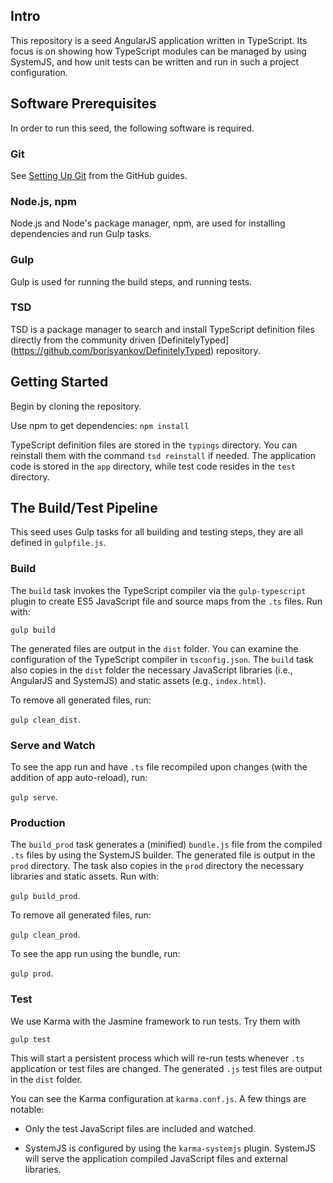 ## Intro

This repository is a seed AngularJS application written in TypeScript. Its focus is on showing how TypeScript modules can be managed by using SystemJS, and how unit tests can be written and run in such a project configuration.

## Software Prerequisites

In order to run this seed, the following software is required.

### Git

See [Setting Up Git](https://help.github.com/articles/set-up-git/) from the GitHub guides.

### Node.js, npm

Node.js and Node's package manager, npm, are used for installing dependencies and run Gulp tasks.

### Gulp

Gulp is used for running the build steps, and running tests.

### TSD

TSD is a package manager to search and install TypeScript definition files directly from the community driven [DefinitelyTyped] (https://github.com/borisyankov/DefinitelyTyped) repository.

## Getting Started

Begin by cloning the repository.

Use npm to get dependencies: `npm install`

TypeScript definition files are stored in the `typings` directory. You can reinstall them with the command `tsd reinstall` if needed. The application code is stored in the `app` directory, while test code resides in the `test` directory.
 
## The Build/Test Pipeline

This seed uses Gulp tasks for all building and testing steps, they are all defined in `gulpfile.js`.
 
### Build

The `build` task invokes the TypeScript compiler via the `gulp-typescript` plugin to create ES5 JavaScript file and source maps from the `.ts` files. Run with:

`gulp build`

The generated files are output in the `dist` folder. You can examine the configuration of the TypeScript compiler in `tsconfig.json`. The `build` task also copies in the `dist` folder the necessary JavaScript libraries (i.e., AngularJS and SystemJS) and static assets (e.g., `index.html`).

To remove all generated files, run:

`gulp clean_dist`.

### Serve and Watch

To see the app run and have `.ts` file recompiled upon changes (with the addition of app auto-reload), run:

`gulp serve`.

### Production

The `build_prod` task generates a (minified) `bundle.js` file from the compiled `.ts` files by using the SystemJS builder. The generated file is output in the `prod` directory. The task also copies in the `prod` directory the necessary libraries and static assets. Run with:
 
 `gulp build_prod`.
 
 To remove all generated files, run:
 
 `gulp clean_prod`.
 
 To see the app run using the bundle, run:
 
 `gulp prod`.

### Test

We use Karma with the Jasmine framework to run tests. Try them with

`gulp test`

This will start a persistent process which will re-run tests whenever `.ts` application or test files are changed. The generated `.js` test files are output in the `dist` folder. 

You can see the Karma configuration at `karma.conf.js`. A few things are notable:

* Only the test JavaScript files are included and watched.

* SystemJS is configured by using the `karma-systemjs` plugin. SystemJS will serve the application compiled JavaScript files and external libraries.
